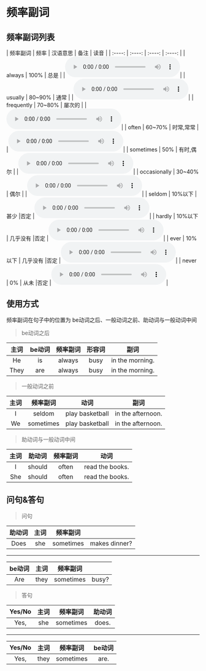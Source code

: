 # 频率副词
## 频率副词列表
|  频率副词  | 频率  | 汉语意思  | 备注  | 读音  |
| :----: | :----: | :----: | :----: |
| always  | 100% | 总是 |  |<audio controls><source src="https://dict.youdao.com/dictvoice?audio=always&type=2"></audio>|
| usually  | 80~90% | 通常 |  |<audio controls><source src="https://dict.youdao.com/dictvoice?audio=usually&type=2"></audio>|
| frequently  | 70~80% | 屡次的 |  |<audio controls><source src="https://dict.youdao.com/dictvoice?audio=frequently&type=2"></audio>|
| often  | 60~70% | 时常,常常 |  |<audio controls><source src="https://dict.youdao.com/dictvoice?audio=often&type=2"></audio>|
| sometimes  | 50% | 有时,偶尔 |  |<audio controls><source src="https://dict.youdao.com/dictvoice?audio=sometimes&type=2"></audio>|
| occasionally  | 30~40% | 偶尔 |  |<audio controls><source src="https://dict.youdao.com/dictvoice?audio=occasionally&type=2"></audio>|
| seldom  | 10%以下 | 甚少 |否定 |<audio controls><source src="https://dict.youdao.com/dictvoice?audio=seldom&type=2"></audio>|
| hardly  | 10%以下 | 几乎没有 |否定 |<audio controls><source src="https://dict.youdao.com/dictvoice?audio=hardly&type=2"></audio>|
| ever  | 10%以下 | 几乎没有 |否定 |<audio controls><source src="https://dict.youdao.com/dictvoice?audio=ever&type=2"></audio>|
| never  | 0% | 从未 |否定 |<audio controls><source src="https://dict.youdao.com/dictvoice?audio=never&type=2"></audio>|

## 使用方式
频率副词在句子中的位置为 be动词之后、一般动词之前、助动词与一般动词中间
> be动词之后

|  主词  |  be动词  | 频率副词  | 形容词  | 副词  |
| :----: | :----: | :----: | :----: | :----: |
|He|is| always| busy| in the morning.|
|They|are| always| busy|in the morning.|
> 一般动词之前

|  主词  |  频率副词  | 动词  | 副词  |
| :----: | :----: | :----: | :----: |
|I| seldom|play basketball| in the afternoon.|
|We|sometimes|play basketball|in the afternoon.|
>助动词与一般动词中间

|  主词  |  助动词  | 频率副词  | 动词  |
| :----: | :----: | :----: | :----: |
|I|should|often|read the books.|
|She|should|often|read the books.|

## 问句&答句
> 问句

|  助动词  |  主词  | 频率副词  |   |
| :----: | :----: | :----: | :----: |
|Does|she|sometimes|makes dinner?|
---
|  be动词  |  主词  | 频率副词  |   |
| :----: | :----: | :----: | :----: |
|Are|they|sometimes|busy?|

> 答句

|  Yes/No  |  主词  | 频率副词  |  助动词 |
| :----: | :----: | :----: | :----: |
|Yes,|she|sometimes |does.|
---
|  Yes/No  |  主词  | 频率副词  |  be动词 |
| :----: | :----: | :----: | :----: |
|Yes,|they|sometimes|are.|


